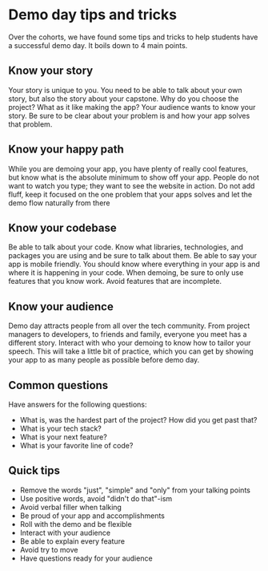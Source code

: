 # Demo day tips and tricks

Over the cohorts, we have found some tips and tricks to help students have a successful demo day. It boils down to 4 main points.

## Know your story

Your story is unique to you. You need to be able to talk about your own story, but also the story about your capstone. Why do you choose the project? What as it like making the app? Your audience wants to know your story. Be sure to be clear about your problem is and how your app solves that problem.

## Know your happy path

While you are demoing your app, you have plenty of really cool features, but know what is the absolute minimum to show off your app. People do not want to watch you type; they want to see the website in action. Do not add fluff, keep it focused on the one problem that your apps solves and let the demo flow naturally from there

## Know your codebase

Be able to talk about your code. Know what libraries, technologies, and packages you are using and be sure to talk about them. Be able to say your app is mobile friendly. You should know where everything in your app is and where it is happening in your code. When demoing, be sure to only use features that you know work. Avoid features that are incomplete.

## Know your audience

Demo day attracts people from all over the tech community. From project managers to developers, to friends and family, everyone you meet has a different story. Interact with who your demoing to know how to tailor your speech. This will take a little bit of practice, which you can get by showing your app to as many people as possible before demo day.

## Common questions

Have answers for the following questions:

- What is, was the hardest part of the project? How did you get past that?
- What is your tech stack?
- What is your next feature?
- What is your favorite line of code?

## Quick tips

- Remove the words "just", "simple" and "only" from your talking points
- Use positive words, avoid "didn't do that"-ism
- Avoid verbal filler when talking
- Be proud of your app and accomplishments
- Roll with the demo and be flexible
- Interact with your audience
- Be able to explain every feature
- Avoid try to move
- Have questions ready for your audience
